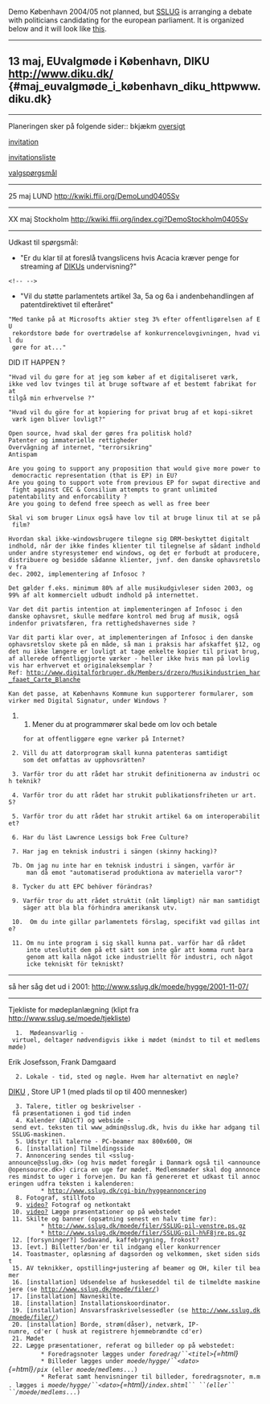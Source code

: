 Demo København 2004/05 not planned, but
[SSLUG](http://www.sslug.dk "wikilink") is arranging a debate with
politicians candidating for the european parliament. It is organized
below and it will look like
[this](http://www.sslug.dk/moede/hygge/2001-11-07/pix/ "wikilink").

------------------------------------------------------------------------

## 13 maj, EUvalgmøde i København, DIKU <http://www.diku.dk/> {#maj_euvalgmøde_i_københavn_diku_httpwww.diku.dk}

------------------------------------------------------------------------

Planeringen sker på folgende sider:: bkjækm
[oversigt](http://w0.dk/~chlor/itpol/index.php/ValgMoede "wikilink")

[invitation](http://w0.dk/~chlor/itpol/index.php/InvitationTilValg "wikilink")

[invitationsliste](http://w0.dk/~chlor/itpol/index.php/Invitationsliste "wikilink")

[valgspørgsmål](http://w0.dk/~chlor/itpol/index.php/Valgspørgsmål "wikilink")

------------------------------------------------------------------------

25 maj LUND <http://kwiki.ffii.org/DemoLund0405Sv>

------------------------------------------------------------------------

XX maj Stockholm <http://kwiki.ffii.org/index.cgi?DemoStockholm0405Sv>

------------------------------------------------------------------------

Udkast til spørgsmål:

-   \"Er du klar til at foreslå tvangslicens hvis Acacia kræver penge
    for streaming af [DIKUs](DIKUs "wikilink") undervisning?\"

```{=html}
<!-- -->
```
-   \"Vil du støtte parlamentets artikel 3a, 5a og 6a i
    andenbehandlingen af patentdirektivet til efteråret\"

`"Med tanke på at Microsofts aktier steg 3% efter offentligørelsen af EU`\
` rekordstore bøde for overtrædelse af konkurrencelovgivningen, hvad vil du`\
` gøre for at..."`

DID IT HAPPEN ?

`"Hvad vil du gøre for at jeg som køber af et digitaliseret værk,`\
`ikke ved lov tvinges til at bruge software af et bestemt fabrikat for at`\
`tilgå min erhvervelse ?"`

`"Hvad vil du göre for at kopiering for privat brug af et kopi-sikret`\
` værk igen bliver lovligt?"`

`Open source, hvad skal der gøres fra politisk hold?`\
`Patenter og immaterielle rettigheder`\
`Overvågning af internet, "terrorsikring"`\
`Antispam`

`Are you going to support any proposition that would give more power to democractic representation (that is EP) in EU?`\
`Are you going to support vote from previous EP for swpat directive and fight against CEC & Consilium attempts to grant unlimited`\
`patentability and enforcability ?`\
`Are you going to defend free speech as well as free beer`

`Skal vi som bruger Linux også have lov til at bruge linux til at se på film?`

`Hvordan skal ikke-windowsbrugere tilegne sig DRM-beskyttet digitalt`\
`indhold, når der ikke findes klienter til tilegnelse af sådant indhold`\
`under andre styresystemer end windows, og det er forbudt at producere,`\
`distribuere og besidde sådanne klienter, jvnf. den danske ophavsretslov fra`\
`dec. 2002, implementering af Infosoc ?`

`Det gælder f.eks. minimum 80% af alle musikudgivleser siden 2003, og`\
`99% af alt kommercielt udbudt indhold på internettet.`

`Var det dit partis intention at implementeringen af Infosoc i den`\
`danske ophavsret, skulle medføre kontrol med brug af musik, også`\
`indenfor privatsfæren, fra rettighedshavernes side ?`

`Var dit parti klar over, at implementeringen af Infosoc i den danske`\
`ophavsretslov skete på en måde, så man i praksis har afskaffet §12, og`\
`det nu ikke længere er lovligt at tage enkelte kopier til privat brug,`\
`af allerede offentliggjorte værker - heller ikke hvis man på lovlig`\
`vis har erhvervet et originaleksemplar ?`\
`Ref: `[`http://www.digitalforbruger.dk/Members/drzero/Musikindustrien_har_faaet_Carte_Blanche`](http://www.digitalforbruger.dk/Members/drzero/Musikindustrien_har_faaet_Carte_Blanche)

`Kan det passe, at Københavns Kommune kun supporterer formularer, som`\
`virker med Digital Signatur, under Windows ?`

1.  1.  Mener du at programmører skal bede om lov och betale

`    for at offentliggøre egne værker på Internet?`

` 2. Vill du att datorprogram skall kunna patenteras samtidigt`\
`    som det omfattas av upphovsrätten?`

` 3. Varför tror du att rådet har strukit definitionerna av industri och teknik?`

` 4. Varför tror du att rådet har strukit publikationsfriheten ur art. 5?`

` 5. Varför tror du att rådet har strukit artikel 6a om interoperabilitet?`

` 6. Har du läst Lawrence Lessigs bok Free Culture?`

` 7. Har jag en teknisk industri i sängen (skinny hacking)?`

` 7b. Om jag nu inte har en teknisk industri i sängen, varför är`\
`     man då emot "automatiserad produktiona av materiella varor"?`

` 8. Tycker du att EPC behöver förändras?`

` 9. Varför tror du att rådet struktit (nåt lämpligt) när man samtidigt`\
`    säger att bla bla förhindra amerikansk utv.`

` 10.  Om du inte gillar parlamentets förslag, specifikt vad gillas inte?`

` 11. Om nu inte program i sig skall kunna pat. varför har då rådet`\
`     inte uteslutit dem på ett sätt som inte går att komma runt bara`\
`     genom att kalla något icke industriellt för industri, och något`\
`     icke tekniskt för tekniskt?`

------------------------------------------------------------------------

så her såg det ud i 2001: <http://www.sslug.dk/moede/hygge/2001-11-07/>

------------------------------------------------------------------------

Tjekliste for mødeplanlægning (klipt fra
<http://www.sslug.se/moede/tjekliste>)

`  1.  Mødeansvarlig - virtuel, deltager nødvendigvis ikke i mødet (mindst to til et medlemsmøde)`

Erik Josefsson, Frank Damgaard

`  2. Lokale - tid, sted og nøgle. Hvem har alternativt en nøgle?`

[DIKU](http://www.diku.dk/ "wikilink") , Store UP 1 (med plads til op
til 400 mennesker)

`  3. Talere, titler og beskrivelser - få præsentationen i god tid inden`\
`  4. Kalender (ADiCT) og webside - send evt. teksten til www_admin@sslug.dk, hvis du ikke har adgang til SSLUG-maskinen.`\
`  5. Udstyr til talerne - PC-beamer max 800x600, OH`\
`  6. [installation] Tilmeldingsside`\
`  7. Annoncering sendes til <sslug-announce@sslug.dk> (og hvis mødet foregår i Danmark også til <announce@opensource.dk>) circa en uge før mødet. Medlemsmøder skal dog annonceres mindst to uger i forvejen. Du kan få genereret et udkast til annoceringen udfra teksten i kalenderen:`\
`         * `[`http://www.sslug.dk/cgi-bin/hyggeannoncering`](http://www.sslug.dk/cgi-bin/hyggeannoncering)\
`  8. Fotograf, stillfoto`\
`  9. `[`video?`](direkte "wikilink")` Fotograf og netkontakt`\
` 10. `[`video?`](direkte "wikilink")` Lægge præsentationer op på webstedet`\
` 11. Skilte og banner (opsætning senest en halv time før):`\
`         * `[`http://www.sslug.dk/moede/filer/SSLUG-pil-venstre.ps.gz`](http://www.sslug.dk/moede/filer/SSLUG-pil-venstre.ps.gz)\
`         * `[`http://www.sslug.dk/moede/filer/SSLUG-pil-h%F8jre.ps.gz`](http://www.sslug.dk/moede/filer/SSLUG-pil-h%F8jre.ps.gz)\
` 12. [forsyninger?] Sodavand, kaffebrygning, frokost?`\
` 13. [evt.] Billetter/bon'er til indgang eller konkurrencer`\
` 14. Toastmaster, oplæsning af dagsorden og velkommen, sket siden sidst`\
` 15. AV teknikker, opstilling+justering af beamer og OH, kiler til beamer`\
` 16. [installation] Udsendelse af huskeseddel til de tilmeldte maskinejere (se `[`http://www.sslug.dk/moede/filer/`](http://www.sslug.dk/moede/filer/)`)`\
` 17. [installation] Navneskilte.`\
` 18. [installation] Installationskoordinator.`\
` 19. [installation] Ansvarsfraskrivelsessedler (se `[`http://www.sslug.dk/moede/filer/`](http://www.sslug.dk/moede/filer/)`)`\
` 20. [installation] Borde, strøm(dåser), netværk, IP-numre, cd'er ( husk at registrere hjemmebrændte cd'er)`\
` 21. Mødet`\
` 22. Lægge præsentationer, referat og billeder op på webstedet:`\
`         * Foredragsnoter lægges under `*`foredrag/``<titel>`{=html}*\
`         * Billeder lægges under `*`moede/hygge/``<dato>`{=html}`/pix`*` (eller `*`moede/medlems`*`...)`\
`         * Referat samt henvisninger til billeder, foredragsnoter, m.m. lægges i `*`moede/hygge/``<dato>`{=html}`/index.shtml`` ``(eller`` ``/moede/medlems`*`...)`
